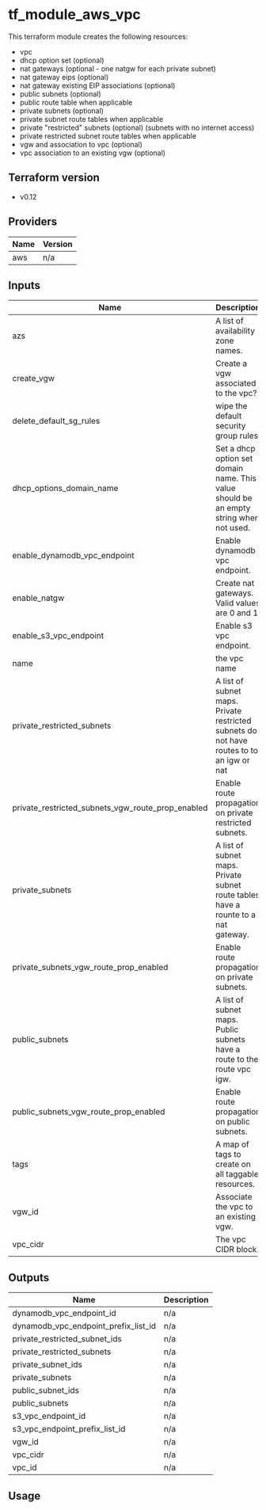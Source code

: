 # tf_module_aws_vpc
This terraform module creates the following resources:

* vpc
* dhcp option set (optional)
* nat gateways (optional - one natgw for each private subnet)
* nat gateway eips (optional)
* nat gateway existing EIP associations (optional)
* public subnets (optional)
* public route table when applicable
* private subnets (optional)
* private subnet route tables when applicable
* private "restricted" subnets (optional) (subnets with no internet access) 
* private restricted subnet route tables when applicable
* vgw and association to vpc (optional)
* vpc association to an existing vgw  (optional)

## Terraform version

* v0.12

## Providers

| Name | Version |
|------|---------|
| aws | n/a |

## Inputs

| Name | Description | Type | Default | Required |
|------|-------------|------|---------|:-----:|
| azs | A list of availability zone names. | `list(string)` | n/a | yes |
| create\_vgw | Create a vgw associated to the vpc? | `bool` | `false` | no |
| delete\_default\_sg\_rules | wipe the default security group rules. | `bool` | `true` | no |
| dhcp\_options\_domain\_name | Set a dhcp option set domain name. This value should be an empty string when not used. | `string` | `""` | no |
| enable\_dynamodb\_vpc\_endpoint | Enable dynamodb vpc endpoint. | `bool` | `false` | no |
| enable\_natgw | Create nat gateways. Valid values are 0 and 1. | `bool` | `false` | no |
| enable\_s3\_vpc\_endpoint | Enable s3 vpc endpoint. | `bool` | `false` | no |
| name | the vpc name | `string` | n/a | yes |
| private\_restricted\_subnets | A list of subnet maps. Private restricted subnets do not have routes to to an igw or nat | `list(map(string))` | `[]` | no |
| private\_restricted\_subnets\_vgw\_route\_prop\_enabled | Enable route propagation on private restricted subnets. | `bool` | `false` | no |
| private\_subnets | A list of subnet maps. Private subnet route tables have a rounte to a nat gateway. | `list(map(string))` | `[]` | no |
| private\_subnets\_vgw\_route\_prop\_enabled | Enable route propagation on private subnets. | `bool` | `false` | no |
| public\_subnets | A list of subnet maps. Public subnets have a route to the route vpc igw. | `list(map(string))` | `[]` | no |
| public\_subnets\_vgw\_route\_prop\_enabled | Enable route propagation on public subnets. | `bool` | `false` | no |
| tags | A map of tags to create on all taggable resources. | `map(string)` | `{}` | no |
| vgw\_id | Associate the vpc to an existing vgw. | `string` | `""` | no |
| vpc\_cidr | The vpc CIDR block. | `string` | n/a | yes |

## Outputs

| Name | Description |
|------|-------------|
| dynamodb\_vpc\_endpoint\_id | n/a |
| dynamodb\_vpc\_endpoint\_prefix\_list\_id | n/a |
| private\_restricted\_subnet\_ids | n/a |
| private\_restricted\_subnets | n/a |
| private\_subnet\_ids | n/a |
| private\_subnets | n/a |
| public\_subnet\_ids | n/a |
| public\_subnets | n/a |
| s3\_vpc\_endpoint\_id | n/a |
| s3\_vpc\_endpoint\_prefix\_list\_id | n/a |
| vgw\_id | n/a |
| vpc\_cidr | n/a |
| vpc\_id | n/a |

## Usage
